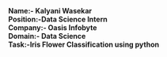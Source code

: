 <b>
Name:-<b> Kalyani Wasekar<br>
Position:-<b>Data Science Intern<br>
Company:-<b> Oasis Infobyte<br>
Domain:-<b> Data Science<br>
Task:-<b>Iris Flower Classification using python<br>
